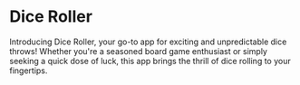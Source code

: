 # Dice Roller

Introducing Dice Roller, your go-to app for exciting and unpredictable dice throws! Whether you're a seasoned board game enthusiast or simply seeking a quick dose of luck, this app brings the thrill of dice rolling to your fingertips.
